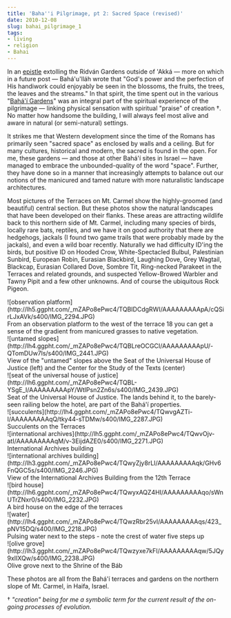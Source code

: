 ```yaml
---
title: 'Baha''i Pilgrimage, pt 2: Sacred Space (revised)'
date: 2010-12-08
slug: bahai_pilgrimage_1
tags:
- living
- religion
- Bahai
---
```


In an [epistle](http://bahai-library.com/provisionals/lawh.bagh.ridvan.html)
extolling the Ridv&aacute;n Gardens outside of 'Akk&aacute; &mdash; more on
which in a future post &mdash; Bah&aacute;'u'll&aacute;h wrote that "God's power
and the perfection of His handiwork could enjoyably be seen in the blossoms, the
fruits, the trees, the leaves and the streams." In that spirit, the time spent
out in the various "[Bah&aacute;'&iacute; Gardens](http://www.ganbahai.org.il/en/)" was an
integral part of the spiritual experience of the pilgrimage &mdash; linking
physical sensation with spiritual "praise" of creation &dagger;. No matter how
handsome the building, I will always feel most alive and aware in natural (or
semi-natural) settings.

<!-- truncate -->

It strikes me that Western development since the time of the Romans has
primarily seen "sacred space" as enclosed by walls and a ceiling. But for many
cultures, historical and modern, the sacred is found in the open. For me, these
gardens &mdash; and those at other Bah&aacute;'&iacute; sites in Israel &mdash;
have managed to embrace the unbounded-quality of the word "space". Further, they
have done so in a manner that increasingly attempts to balance out our notions
of the manicured and tamed nature with more naturalistic landscape
architectures.

Most pictures of the Terraces on Mt. Carmel show the highly-groomed (and
beautiful) central section. But these photos show the natural landscapes that
have been developed on their flanks. These areas are attracting wildlife back to
this northern side of Mt. Carmel, including many species of birds, locally rare
bats, reptiles, and we have it on good authority that there are hedgehogs,
jackals (I found two game trails that were probably made by the jackals), and
even a wild boar recently. Naturally we had difficulty ID'ing the birds, but
positive ID on Hooded Crow, White-Spectacled Bulbul, Palestinian Sunbird,
European Robin, Eurasian Blackbird, Laughing Dove, Grey Wagtail, Blackcap,
Eurasian Collared Dove, Sombre Tit, Ring-necked Parakeet in the Terraces and
related grounds, and suspected Yellow-Browed Warbler and Tawny Pipit and a few
other unknowns. And of course the ubiquitous Rock Pigeon.

<div class="text--center">
![observation platform](http://lh5.ggpht.com/_mZAPo8ePwc4/TQBIDCdgRWI/AAAAAAAAApA/cQSirLJxAVk/s400/IMG_2294.JPG)<!-- {: .img-fluid .border .rounded } --><br>
</div>
From an observation platform to the west of the terrace 18 you can get a sense of the gradient from manicured grasses to native vegetation.

<div class="text--center">
![untamed slopes](http://lh4.ggpht.com/_mZAPo8ePwc4/TQBLreOCGCI/AAAAAAAAApU/-QTomDUw7ls/s400/IMG_2441.JPG)<!-- {: .img-fluid .border .rounded } --><br>
</div>
View of the "untamed" slopes above the Seat of the Universal House of Justice (left) and the Center for the Study of the Texts (center)

<div class="text--center">
![seat of the universal house of justice](http://lh6.ggpht.com/_mZAPo8ePwc4/TQBL-YSgE_I/AAAAAAAAApY/WtlPsn2Zn6s/s400/IMG_2439.JPG)<!-- {: .img-fluid .border .rounded } --><br>
</div>
Seat of the Universal House of Justice. The lands behind it, to the barely-seen railing below the hotel, are part of the Bah&aacute;'&iacute; properties.

<div class="text--center">
![succulents](http://lh4.ggpht.com/_mZAPo8ePwc4/TQwvgAZTi-I/AAAAAAAAAqQ/tky44-sTDMw/s400/IMG_2287.JPG)<!-- {: .img-fluid .border .rounded } --><br>
</div>
Succulents on the Terraces

<div class="text--center">
![international archives](http://lh5.ggpht.com/_mZAPo8ePwc4/TQwvOjv-atI/AAAAAAAAAqM/v-3EijdAZE0/s400/IMG_2271.JPG)<!-- {: .img-fluid .border .rounded } --><br>
</div>
International Archives building

<div class="text--center">
![international archives building](http://lh3.ggpht.com/_mZAPo8ePwc4/TQwyZjy8rLI/AAAAAAAAAqk/GHv6FnQGC5s/s400/IMG_2246.JPG)<!-- {: .img-fluid .border .rounded } --><br>
</div>
View of the International Archives Building from the 12th Terrace

<div class="text--center">
![bird house](http://lh6.ggpht.com/_mZAPo8ePwc4/TQwyxAQZ4HI/AAAAAAAAAqo/sWnUTrZNxr0/s400/IMG_2232.JPG)<!-- {: .img-fluid .border .rounded } --><br>
</div>
A bird house on the edge of the terraces

<div class="text--center">
![water](http://lh4.ggpht.com/_mZAPo8ePwc4/TQwzRbr25vI/AAAAAAAAAqs/423_pNV15DQ/s400/IMG_2218.JPG)<!-- {: .img-fluid .border .rounded } --><br>
</div>
Pulsing water next to the steps - note the crest of water five steps up

<div class="text--center">
![olive grove](http://lh3.ggpht.com/_mZAPo8ePwc4/TQwzyxe7kFI/AAAAAAAAAqw/5JQy9xIIXQw/s400/IMG_2238.JPG)<!-- {: .img-fluid .border .rounded } --><br>
</div>
Olive grove next to the Shrine of the B&aacute;b

These photos are all from the Bah&aacute;'&iacute; terraces and gardens on the northern slope of Mt. Carmel, in Haifa, Israel.

&dagger; _"creation" being for me a symbolic term for the current result of the on-going processes of evolution._
